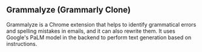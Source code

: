 ## Grammalyze (Grammarly Clone)
Grammalyze is a Chrome extension that helps to identify grammatical errors and spelling mistakes in emails, and it can also rewrite them. It uses Google's PaLM model in the backend to perform text generation based on instructions.
